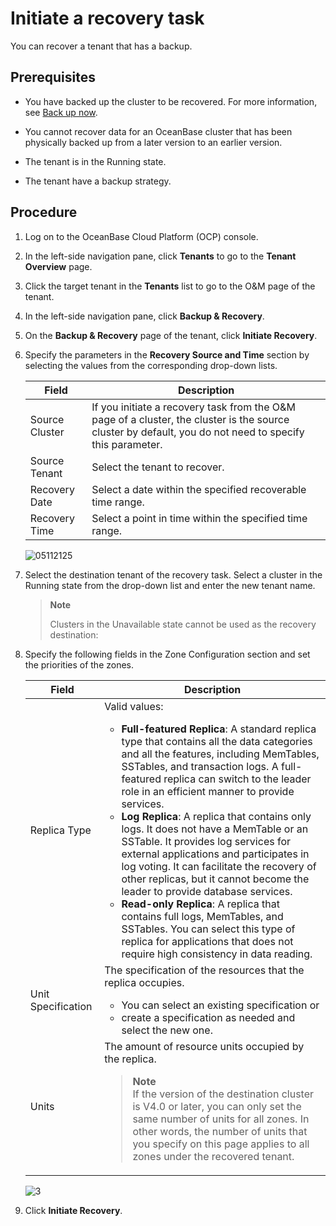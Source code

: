 # Initiate a recovery task

You can recover a tenant that has a backup.

## Prerequisites

* You have backed up the cluster to be recovered. For more information, see [Back up now](3.back-up-now.md).

* You cannot recover data for an OceanBase cluster that has been physically backed up from a later version to an earlier version.
* The tenant is in the Running state.
* The tenant have a backup strategy.

## Procedure

1. Log on to the OceanBase Cloud Platform (OCP) console.

2. In the left-side navigation pane, click **Tenants** to go to the **Tenant Overview** page.

3. Click the target tenant in the **Tenants** list to go to the O&M page of the tenant.

4. In the left-side navigation pane, click **Backup & Recovery**.

5. On the **Backup & Recovery** page of the tenant, click **Initiate Recovery**.

6. Specify the parameters in the **Recovery Source and Time** section by selecting the values from the corresponding drop-down lists.

   | Field | Description |
   |-------|-------------------------------|
   | Source Cluster | If you initiate a recovery task from the O&M page of a cluster, the cluster is the source cluster by default, you do not need to specify this parameter.  |
   | Source Tenant | Select the tenant to recover.  |
   | Recovery Date | Select a date within the specified recoverable time range.  |
   | Recovery Time | Select a point in time within the specified time range.  |

   ![05112125](https://obbusiness-private.oss-cn-shanghai.aliyuncs.com/doc/img/ocp/401/%E6%81%A2%E5%A4%8D%E6%BA%90%E5%92%8C%E6%97%B6%E9%97%B4.png)

7. Select the destination tenant of the recovery task. Select a cluster in the Running state from the drop-down list and enter the new tenant name.

   > **Note**
   >
   > Clusters in the Unavailable state cannot be used as the recovery destination:

8. Specify the following fields in the Zone Configuration section and set the priorities of the zones.

   | Field | Description |
   |---------|---|
   | Replica Type | Valid values: <ul><li>**Full-featured Replica**: A standard replica type that contains all the data categories and all the features, including MemTables, SSTables, and transaction logs. A full-featured replica can switch to the leader role in an efficient manner to provide services. </li><li>**Log Replica**: A replica that contains only logs. It does not have a MemTable or an SSTable. It provides log services for external applications and participates in log voting. It can facilitate the recovery of other replicas, but it cannot become the leader to provide database services.    </li><li>**Read-only Replica**: A replica that contains full logs, MemTables, and SSTables. You can select this type of replica for applications that does not require high consistency in data reading.  </li></ul> |
   | Unit Specification | The specification of the resources that the replica occupies.  <ul><li>You can select an existing specification or </li><li> create a specification as needed and select the new one.  </li></ul> |
   | Units | The amount of resource units occupied by the replica. <blockquote>**Note**</br>If the version of the destination cluster is V4.0 or later, you can only set the same number of units for all zones. In other words, the number of units that you specify on this page applies to all zones under the recovered tenant. </blockquote> |

   ![3](https://obbusiness-private.oss-cn-shanghai.aliyuncs.com/doc/img/ocp/401/%E6%96%B0%E5%BB%BA%E6%81%A2%E5%A4%8D%E7%A7%9F%E6%88%B7.png)

9. Click **Initiate Recovery**.
